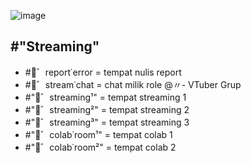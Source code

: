 ![image](https://github.com/osiic/atlantis-report/assets/96474947/c083e382-ba51-4efb-815e-9b2230a9b4e3)

## #"Streaming"
- #👾゛report˙error = tempat nulis report
- #📨゛stream˙chat = chat milik role @〃- VTuber Grup 
- #"🔴゛streaming¹" = tempat streaming 1
- #"🔴゛streaming²" = tempat streaming 2
- #"🔴゛streaming³" = tempat streaming 3
- #"👥゛colab˙room¹" = tempat colab 1
- #"👥゛colab˙room²" = tempat colab 2

